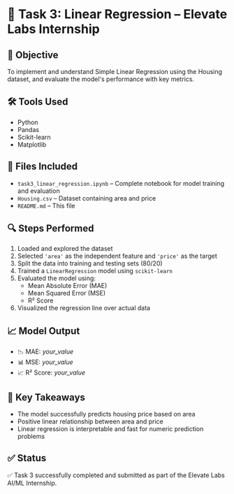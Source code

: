 # 🏡 Task 3: Linear Regression – Elevate Labs Internship

## 🎯 Objective
To implement and understand Simple Linear Regression using the Housing dataset, and evaluate the model's performance with key metrics.

## 🛠 Tools Used
- Python
- Pandas
- Scikit-learn
- Matplotlib

## 📁 Files Included
- `task3_linear_regression.ipynb` – Complete notebook for model training and evaluation
- `Housing.csv` – Dataset containing area and price
- `README.md` – This file

## 🔍 Steps Performed
1. Loaded and explored the dataset
2. Selected `'area'` as the independent feature and `'price'` as the target
3. Split the data into training and testing sets (80/20)
4. Trained a `LinearRegression` model using `scikit-learn`
5. Evaluated the model using:
   - Mean Absolute Error (MAE)
   - Mean Squared Error (MSE)
   - R² Score
6. Visualized the regression line over actual data

## 📈 Model Output
- 📉 MAE: *your_value*
- 📊 MSE: *your_value*
- 📈 R² Score: *your_value*

## 📌 Key Takeaways
- The model successfully predicts housing price based on area
- Positive linear relationship between area and price
- Linear regression is interpretable and fast for numeric prediction problems

## ✅ Status
✅ Task 3 successfully completed and submitted as part of the Elevate Labs AI/ML Internship.
